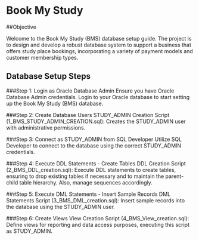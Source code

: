 # Book My Study

##Objective

Welcome to the Book My Study (BMS) database setup guide. The project is to design and develop a robust database system to support a business that offers study place bookings, incorporating a variety of payment models and customer membership types. 

## Database Setup Steps

###Step 1: Login as Oracle Database Admin
Ensure you have Oracle Database Admin credentials. Login to your Oracle database to start setting up the Book My Study (BMS) database.

###Step 2: Create Database Users
STUDY_ADMIN Creation Script (1_BMS_STUDY_ADMIN_CREATION.sql): Creates the STUDY_ADMIN user with administrative permissions.

###Step 3: Connect as STUDY_ADMIN from SQL Developer
Utilize SQL Developer to connect to the database using the correct STUDY_ADMIN credentials.

###Step 4: Execute DDL Statements - Create Tables
DDL Creation Script (2_BMS_DDL_creation.sql): Execute DDL statements to create tables, ensuring to drop existing tables if necessary and to maintain the parent-child table hierarchy. Also, manage sequences accordingly.

###Step 5: Execute DML Statements - Insert Sample Records
DML Statements Script (3_BMS_DML_creation.sql): Insert sample records into the database using the STUDY_ADMIN user.

###Step 6: Create Views
View Creation Script (4_BMS_View_creation.sql): Define views for reporting and data access purposes, executing this script as STUDY_ADMIN.
